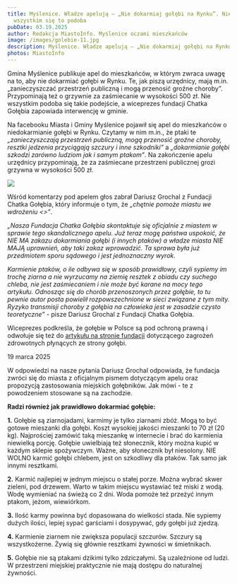 ```yaml
---
title: Myślenice. Władze apelują – „Nie dokarmiaj gołębi na Rynku”. Nie
  wszystkim się to podoba
pubDate: 03.19.2025
author: Redakcja MiastoInfo. Myślenice oczami mieszkańców
image: /images/golebie-11.jpg
description: Myślenice. Władze apelują – „Nie dokarmiaj gołębi na Rynku”.
photos: MiastoInfo
---
```


Gmina Myślenice publikuje apel do mieszkańców, w którym zwraca uwagę na to, aby nie dokarmiać gołębi w Rynku. Te, jak piszą urzędnicy, mają m.in. „zanieczyszczać przestrzeń publiczną i mogą przenosić groźne choroby”. Przypominają też o grzywnie za zaśmiecanie w wysokości 500 zł. Nie wszystkim podoba się takie podejście, a wiceprezes fundacji Chatka Gołębia zapowiada interwencję w gminie. 

Na facebooku Miasta i Gminy Myślenice pojawił się apel do mieszkańców o niedokarmianie gołębi w Rynku. Czytamy w nim m.in., że ptaki te _„zanieczyszczają przestrzeń publiczną, mogą przenosić groźne choroby, resztki jedzenia przyciągają szczury i inne szkodniki”_ a _„dokarmianie gołębi szkodzi zarówno ludziom jak i samym ptakom”_. Na zakończenie apelu urzędnicy przypominają, że za zaśmiecane przestrzeni publicznej grozi grzywna w wysokości 500 zł.

![](/images/post-fb.png)

Wśród komentarzy pod apelem głos zabrał Dariusz Grochal z Fundacji Chatka Gołębia, który informuje o tym, że _„chętnie pomoże miastu we wdrożeniu <<modelu augsburskiego>>”_.

_„Nasza Fundacja Chatka Gołębia skontaktuje się oficjalnie z miastem w sprawie tego skandalicznego apelu. Już teraz mogę państwa uspokoić, że NIE MA zakazu dokarmiania gołębi (i innych ptaków) a władze miasta NIE MAJĄ uprawnień, aby taki zakaz wprowadzić. Ta sprawa była już przedmiotem sporu sądowego i jest jednoznaczny wyrok._

_Karmienie ptaków, o ile odbywa się w sposób prawidłowy, czyli sypiemy im trochę ziarna a nie wyrzucamy na ziemię resztek z obiadu czy suchego chleba, nie jest zaśmiecaniem i nie może być karane na mocy tego artykułu. Odnosząc się do chorób przenoszonych przez gołębie, to tu pewnie autor posta powielił rozpowszechnione w sieci związane z tym mity. Ryzyko transmisji choroby z gołębia na człowieka jest w zasadzie czysto teoretyczne”_ - pisze Dariusz Grochal z Fundacji Chatka Gołębia. 

Wiceprezes podkreśla, że gołębie w Polsce są pod ochroną prawną i odwołuje się też do [artykułu na stronie fundacji](https://chatkagolebia.pl/poradniki/zagrozenia-zdrowotne-plynace-ze-strony-golebi-miejskich--fakty-i-mity/) dotyczącego zagrożeń zdrowotnych płynących ze strony gołębi.

19 marca 2025

W odpowiedzi na nasze pytania Dariusz Grochal odpowiada, że fundacja zwróci się do miasta z oficjalnym pismem dotyczącym apelu oraz propozycją zastosowania miejskich gołębników. Jak mówi - te z powodzeniem stosowane są na zachodzie.  

**Radzi również jak prawidłowo dokarmiać gołębie:** 

**1.** Gołębie są ziarnojadami, karmimy je tylko ziarnami zbóż. Mogą to być gotowe mieszanki dla gołębi. Koszt wysokiej jakości mieszanki to 70 zł (20 kg). Najprościej zamówić taką mieszankę w internecie i brać do karmienia niewielką porcję. Gołębie uwielbiają też słonecznik, który można kupić w każdym sklepie spożywczym. Ważne, aby
słonecznik był niesolony. NIE WOLNO karmić gołębi chlebem, jest on szkodliwy dla ptaków. Tak samo jak innymi resztkami.

**2.** Karmić najlepiej w jednym miejscu o stałej porze. Można wybrać skwer zieleni, pod drzewem. Warto w takim miejscu wystawiać też miski z wodą. Wodę wymieniać na świeżą co 2 dni. Woda pomoże też przeżyć innym ptakom, jeżom, wiewiórkom.

**3.** Ilość karmy powinna być dopasowana do wielkości stada. Nie sypiemy dużych ilości, lepiej sypać garściami i dosypywać, gdy gołębi już zjedzą.

**4.** Karmienie ziarnem nie zwiększa populacji szczurów. Szczury są wszystkożerne. Żywią się głównie resztkami żywności w śmietnikach.

**5.** Gołębie nie są ptakami dzikimi tylko zdziczałymi. Są uzależnione od ludzi. W przestrzeni miejskiej praktycznie nie mają dostępu do naturalnej żywności.
